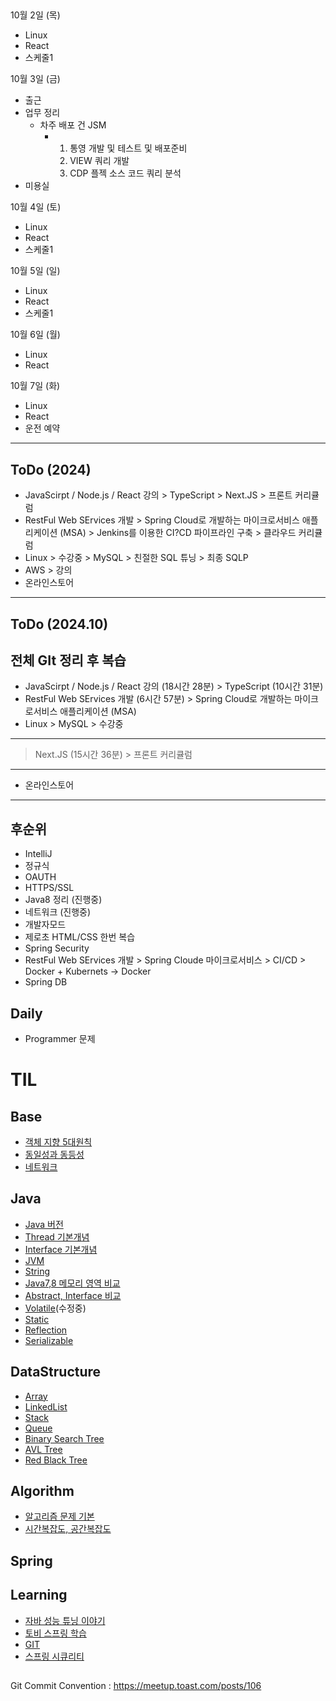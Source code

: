 ##

10월 2일 (목)
- Linux
- React
- 스케줄1

10월 3일 (금)
- 출근
- 업무 정리
  - 차주 배포 건 JSM
    - 1. 통영 개발 및 테스트 및 배포준비
      2. VIEW 쿼리 개발
      3. CDP 플젝 소스 코드 쿼리 분석
- 미용실

10월 4일 (토)
- Linux
- React
- 스케줄1

10월 5일 (일)
- Linux
- React
- 스케줄1
 
10월 6일 (월) 
- Linux
- React

10월 7일 (화)
- Linux
- React
- 운전 예약






---------------------------------------------------------------------------------------------
## ToDo (2024)
* JavaScirpt / Node.js / React 강의 > TypeScript > Next.JS > 프론트 커리큘럼
* RestFul Web SErvices 개발 > Spring Cloud로 개발하는 마이크로서비스 애플리케이션 (MSA) > Jenkins를 이용한 CI?CD 파이프라인 구축 > 클라우드 커리큘럼 
* Linux > 수강중 > MySQL > 친절한 SQL 튜닝 > 최종 SQLP
* AWS > 강의
* 온라인스토어 
---------------------------------------------------------------------------------------------
## ToDo (2024.10)
전체 GIt 정리 후 복습
---------------------------------------------------------------------------------------------
* JavaScirpt / Node.js / React 강의 (18시간 28분) > TypeScript (10시간 31분)
* RestFul Web SErvices 개발 (6시간 57분) >  Spring Cloud로 개발하는 마이크로서비스 애플리케이션 (MSA) 
* Linux > MySQL > 수강중 
---------------------------------------------------------------------------------------------
 > Next.JS (15시간 36분) > 프론트 커리큘럼

---------------------------------------------------------------------------------------------

* 온라인스토어 
---------------------------------------------------------------------------------------------
## 후순위
* IntelliJ
* 정규식
* OAUTH
* HTTPS/SSL
* Java8 정리 (진행중)
* 네트워크 (진행중)
* 개발자모드
* 제로초 HTML/CSS 한번 복습
* Spring Security
* RestFul Web SErvices 개발 > Spring Cloude 마이크로서비스 > CI/CD > Docker + Kubernets -> Docker
* Spring DB
  
## Daily 
  - Programmer 문제





# TIL

## Base
* [객체 지향 5대원칙](01.Base/Solid.md)
* [동일성과 동등성](01.Base/Identical_Equality.md)
* [네트워크](01.Base/Network/)

## Java
* [Java 버전](02.Java/Java_Version.md)
* [Thread 기본개념](02.Java/Thread.md)
* [Interface 기본개념](02.Java/Interface.md)
* [JVM](02.Java/JVM.md)
* [String](02.Java/String.md)
* [Java7,8 메모리 영역 비교](02.Java/Java7_Java8_Memory.md)
* [Abstract, Interface 비교](02.Java/Abstract_Interface.md)
* [Volatile](02.Java/Volatile.md)(수정중)
* [Static](02.Java/Static.md)
* [Reflection](02.Java/Reflection.md)
* [Serializable](02.Java/Serializable.md)

## DataStructure
* [Array](03.DataStructure/Array.md)
* [LinkedList](03.DataStructure/LinkedList.md)
* [Stack](03.DataStructure/Stack.md)
* [Queue](03.DataStructure/Queue.md)
* [Binary Search Tree](03.DataStructure/BinarySearchTree.md)
* [AVL Tree](03.DataStructure/AVLTree.md)
* [Red Black Tree](03.DataStructure/RedBlackTree.md)

## Algorithm
* [알고리즘 문제 기본](04.Algorithm/Basic/)
* [시간복잡도, 공간복잡도](04.Algorithm/TimeSpaceComplexity.md)

## Spring

## Learning

* [자바 성능 튜닝 이야기](06.Learning/JavaTuning)
* [토비 스프링 학습](06.Learning/TobySpring)
* [GIT](06.Learning/GIT)
* [스프링 시큐리티](06.Learning/SpringSecurity)

## 

Git Commit Convention : https://meetup.toast.com/posts/106
